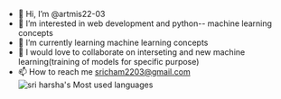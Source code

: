 - 👋 Hi, I’m @artmis22-03
- 👀 I’m interested in web development and python-- machine learning concepts
- 🌱 I’m currently learning machine learning concepts
- 💞️ I would love to collaborate on interseting and new machine learning(training of models for specific purpose)
- 📫 How to reach me sricham2203@gmail.com
![sri harsha's Most used languages](https://github-readme-stats.vercel.app/api/top-langs?username=artmis22-03&show_icons=true&count_private=true&theme=gotham)
<!---
artmis22-03/artmis22-03 is a ✨ special ✨ repository because its `README.md` (this file) appears on your GitHub profile.
You can click the Preview link to take a look at your changes.
--->
